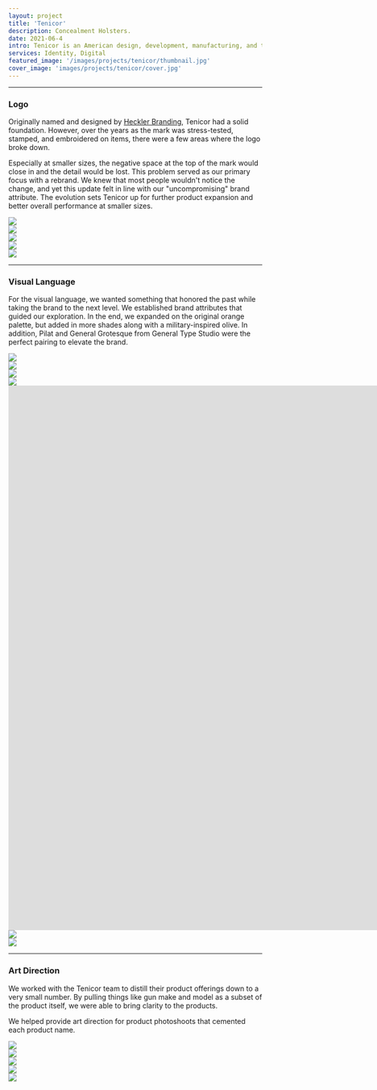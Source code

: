 ```yaml
---
layout: project
title: 'Tenicor'
description: Concealment Holsters.
date: 2021-06-4
intro: Tenicor is an American design, development, manufacturing, and training company. Since 2008, they've been honing their craft and developing products that work. We worked with the Tenicor team to refresh their original brand identity, as well as design a visual language to support a new digital presence.
services: Identity, Digital
featured_image: '/images/projects/tenicor/thumbnail.jpg'
cover_image: 'images/projects/tenicor/cover.jpg'
---
```


<hr class="span-12" />

<div class="span-12 md-span-6">
    <h3 class="displayLarge">Logo</h3>
</div>

<div class="span-12 md-span-6 md-start-7">
    <p>Originally named and designed by <a target="_blank" href="https://www.hecklerbranding.com/">Heckler Branding</a>, Tenicor had a solid foundation. However, over the years as the mark was stress-tested, stamped, and embroidered on items, there were a few areas where the logo broke down.</p>
    <p>Especially at smaller sizes, the negative space at the top of the mark would close in and the detail would be lost. This problem served as our primary focus with a rebrand. We knew that most people wouldn't notice the change, and yet this update felt in line with our "uncompromising" brand attribute. The evolution sets Tenicor up for further product expansion and better overall performance at smaller sizes.</p>
</div>

<div class="span-12 pt1 lg-pt2">
    <img src="{{ '/images/projects/tenicor/logo-detail.jpg' | relative_url }}" />
</div>

<div class="span-6 pt1 lg-pt2">
    <img src="{{ '/images/projects/tenicor/logo-before.jpg' | relative_url }}" />
</div>
<div class="span-6 start-7 pt1 lg-pt2">
    <img src="{{ '/images/projects/tenicor/logo-after.jpg' | relative_url }}" />
</div>

<div class="span-12 pt1 lg-pt2">
    <img src="{{ '/images/projects/tenicor/logo.jpg' | relative_url }}" />
</div>

<div class="span-12 pt1 lg-pt2 mb10">
    <img src="{{ '/images/projects/tenicor/shirt.jpg' | relative_url }}" />
</div>


<hr class="span-12" />

<div class="span-12 md-span-6">
    <h3 class="displayLarge">Visual Language</h3>
</div>

<div class="span-12 md-span-6 md-start-7">
    <p>For the visual language, we wanted something that honored the past while taking the brand to the next level. We established brand attributes that guided our exploration. In the end, we expanded on the original orange palette, but added in more shades along with a military-inspired olive. In addition, Pilat and General Grotesque from General Type Studio were the perfect pairing to elevate the brand.</p>
</div>

<div class="span-6 pt1 lg-pt2">
    <img src="{{ '/images/projects/tenicor/attributes.jpg' | relative_url }}" />
</div>
<div class="span-6 start-7 pt1 lg-pt2">
    <img src="{{ '/images/projects/tenicor/combat.jpg' | relative_url }}" />
</div>

<div class="span-6 pt1 lg-pt2">
    <img src="{{ '/images/projects/tenicor/color.jpg' | relative_url }}" />
</div>
<div class="span-6 start-7 pt1 lg-pt2">
    <img src="{{ '/images/projects/tenicor/typography.jpg' | relative_url }}" />
</div>

<div class="span-12 pt1 lg-pt2">
    <iframe src="https://player.vimeo.com/video/720399276?autoplay=1&loop=1&title=0&byline=0&portrait=0&background=1&quality=2K" width="1920px" height="1080px" frameborder="0" allow="autoplay; fullscreen; picture-in-picture" allowfullscreen title="Tenicor Guidelines"></iframe>
</div>

<div class="span-6 pt1 lg-pt2">
    <img src="{{ '/images/projects/tenicor/social-2.jpg' | relative_url }}" />
</div>
<div class="span-6 start-7 pt1 lg-pt2 mb10">
    <img src="{{ '/images/projects/tenicor/photography.jpg' | relative_url }}" />
</div>

<hr class="span-12" />

<div class="span-12 md-span-6">
    <h3 class="displayLarge">Art Direction</h3>
</div>

<div class="span-12 md-span-6 md-start-7">
    <p>We worked with the Tenicor team to distill their product offerings down to a very small number. By pulling things like gun make and model as a subset of the product itself, we were able to bring clarity to the products.</p>
    <p>We helped provide art direction for product photoshoots that cemented each product name.</p>
</div>

<div class="span-12 pt1 lg-pt2">
    <img src="{{ '/images/projects/tenicor/art-direction-1.jpg' | relative_url }}" />
</div>

<div class="span-12 sm-span-6 pt1 lg-pt2">
    <img src="{{ '/images/projects/tenicor/art-direction-2.jpg' | relative_url }}" />
</div>
<div class="span-12 sm-span-6 sm-start-7 pt1 lg-pt2">
    <img src="{{ '/images/projects/tenicor/art-direction-3.jpg' | relative_url }}" />
</div>

<div class="span-12 pt1 lg-pt2">
    <img src="{{ '/images/projects/tenicor/ooh-1.jpg' | relative_url }}" />
</div>

<div class="span-12 pt1 lg-pt2">
    <img src="{{ '/images/projects/tenicor/website.jpg' | relative_url }}" />
</div>

